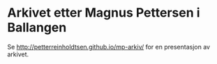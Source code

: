 Arkivet etter Magnus Pettersen i Ballangen
==========================================

Se http://petterreinholdtsen.github.io/mp-arkiv/ for en presentasjon av arkivet.
